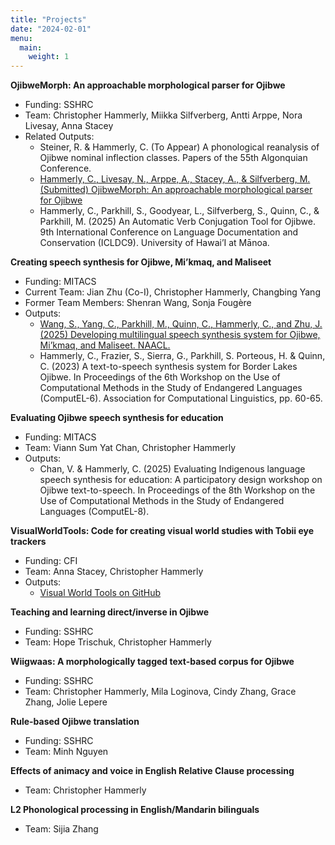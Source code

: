```yaml
---
title: "Projects"
date: "2024-02-01"
menu:
  main:
    weight: 1
---
```


**OjibweMorph: An approachable morphological parser for Ojibwe**
- Funding: SSHRC
- Team: Christopher Hammerly, Miikka Silfverberg, Antti Arppe, Nora Livesay, Anna Stacey
- Related Outputs: 
   - Steiner, R. & Hammerly, C. (To Appear) A phonological reanalysis of Ojibwe nominal inflection classes. Papers of the 55th Algonquian Conference.
   - [Hammerly, C., Livesay, N., Arppe, A., Stacey, A., & Silfverberg, M. (Submitted) OjibweMorph: An approachable morphological parser for Ojibwe](https://christopherhammerly.com/publication/ojibwemorph/OjibweMorph.pdf)
   - Hammerly, C., Parkhill, S., Goodyear, L., Silfverberg, S., Quinn, C., & Parkhill, M. (2025) An Automatic Verb Conjugation Tool for Ojibwe. 9th International Conference on Language Documentation and Conservation (ICLDC9). University of Hawai’I at Mānoa.

**Creating speech synthesis for Ojibwe, Mi’kmaq, and Maliseet**
- Funding: MITACS
- Current Team: Jian Zhu (Co-I), Christopher Hammerly, Changbing Yang
- Former Team Members: Shenran Wang, Sonja Fougère
- Outputs:
  - [Wang, S., Yang, C., Parkhill, M., Quinn, C., Hammerly, C., and Zhu, J. (2025) Developing multilingual speech synthesis system for Ojibwe, Mi’kmaq, and Maliseet. NAACL.](https://arxiv.org/abs/2502.02703)
  - Hammerly, C., Frazier, S., Sierra, G., Parkhill, S. Porteous, H. & Quinn, C. (2023) A text-to-speech synthesis system for Border Lakes Ojibwe. In Proceedings of the 6th Workshop on the Use of Computational Methods in the Study of Endangered Languages (ComputEL-6). Association for Computational Linguistics, pp. 60-65.

**Evaluating Ojibwe speech synthesis for education**
- Funding: MITACS
- Team: Viann Sum Yat Chan, Christopher Hammerly
- Outputs:
  - Chan, V. & Hammerly, C. (2025) Evaluating Indigenous language speech synthesis for education: A participatory design workshop on Ojibwe text-to-speech. In Proceedings of the 8th Workshop on the Use of Computational Methods in the Study of Endangered Languages (ComputEL-8).

**VisualWorldTools: Code for creating visual world studies with Tobii eye trackers**
- Funding: CFI
- Team: Anna Stacey, Christopher Hammerly
- Outputs:
  - [Visual World Tools on GitHub](https://github.com/ELF-Lab/VisualWorldTools)

**Teaching and learning direct/inverse in Ojibwe**
- Funding: SSHRC
- Team: Hope Trischuk, Christopher Hammerly

**Wiigwaas: A morphologically tagged text-based corpus for Ojibwe**
- Funding: SSHRC
- Team: Christopher Hammerly, Mila Loginova, Cindy Zhang, Grace Zhang, Jolie Lepere

**Rule-based Ojibwe translation**
- Funding: SSHRC
- Team: Minh Nguyen

**Effects of animacy and voice in English Relative Clause processing**
- Team: Christopher Hammerly

**L2 Phonological processing in English/Mandarin bilinguals**
- Team: Sijia Zhang
